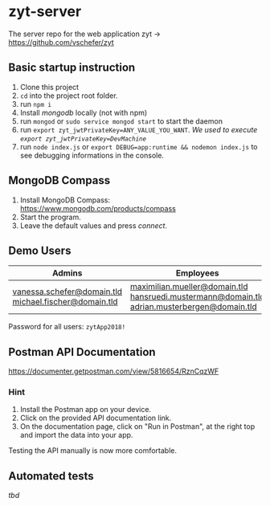 # zyt-server
The server repo for the web application zyt -> https://github.com/vschefer/zyt

## Basic startup instruction
  1. Clone this project
  2. ```cd``` into the project root folder.
  3. run ```npm i```
  4. Install *mongodb* locally (not with npm)
  5. run ```mongod``` or ```sudo service mongod start``` to start the daemon
  6. run ```export zyt_jwtPrivateKey=ANY_VALUE_YOU_WANT```. *We used to execute ```export zyt_jwtPrivateKey=DevMachine```*
  7. run ```node index.js``` or ```export DEBUG=app:runtime && nodemon index.js``` to see debugging informations in the console.

## MongoDB Compass

1. Install MongoDB Compass: https://www.mongodb.com/products/compass
2. Start the program.
3. Leave the default values and press *connect*.

## Demo Users

| Admins                                                       | Employees                                                    |
| ------------------------------------------------------------ | ------------------------------------------------------------ |
| vanessa.schefer@domain.tld<br />michael.fischer@domain.tld<br/> | maximilian.mueller@domain.tld<br />hansruedi.mustermann@domain.tld<br />adrian.musterbergen@domain.tld |

Password for all users: ```zytApp2018!```

## Postman API Documentation

https://documenter.getpostman.com/view/5816654/RznCqzWF

### Hint
 1. Install the Postman app on your device.
 2. Click on the provided API documentation link.
 3. On the documentation page, click on "Run in Postman", at the right top and import the data into your app.

Testing the API manually is now more comfortable.

## Automated tests

*tbd*
